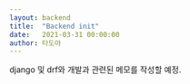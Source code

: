 ```yaml
---
layout: backend
title:  "Backend init"
date:   2021-03-31 00:00:00
author: 타도야
---
```

django 및 drf와 개발과 관련된 메모를 작성할 예정.
